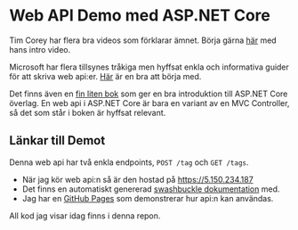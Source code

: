 # Web API Demo med ASP.NET Core

Tim Corey har flera bra videos som förklarar ämnet. Börja gärna [här](https://www.youtube.com/watch?v=vN9NRqv7xmY) med
hans intro video.

Microsoft har flera tillsynes tråkiga men hyffsat enkla och informativa guider för att skriva web api:er. [Här](https://docs.microsoft.com/en-us/aspnet/core/tutorials/first-web-api?view=aspnetcore-5.0&tabs=visual-studio) är en bra att börja med.

Det finns även en [fin liten bok](https://recaffeinate.co/book/) som ger en bra introduktion till ASP.NET Core överlag. En web api i ASP.NET Core är bara en variant av en MVC Controller, så det som står i boken är hyffsat relevant.

## Länkar till Demot

Denna web api har två enkla endpoints, `POST /tag` och `GET /tags`.

- När jag kör web api:n så är den hostad på https://5.150.234.187
- Det finns en automatiskt genererad [swashbuckle dokumentation](https://5.150.234.187/swagger/index.html) med.
- Jag har en [GitHub Pages](https://bjorn-stromberg-codic.github.io/WebAPIDemo/) som demonstrerar hur api:n kan användas.

All kod jag visar idag finns i denna repon.